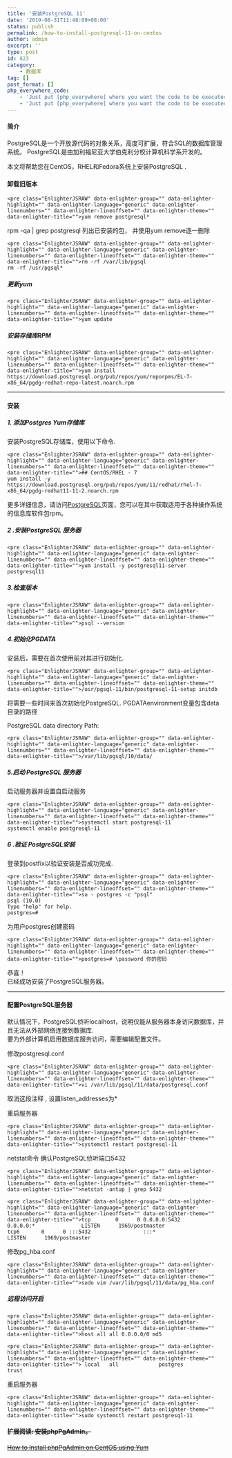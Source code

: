 ```yaml
---
title: '安装PostgreSQL 11'
date: '2019-08-31T11:48:09+08:00'
status: publish
permalink: /how-to-install-postgresql-11-on-centos
author: admin
excerpt: ''
type: post
id: 823
category:
    - 数据库
tag: []
post_format: []
php_everywhere_code:
    - 'Just put [php_everywhere] where you want the code to be executed.'
    - 'Just put [php_everywhere] where you want the code to be executed.'
---
```

#### 简介

PostgreSQL是一个开放源代码的对象关系，高度可扩展，符合SQL的数据库管理系统。 PostgreSQL是由加利福尼亚大学伯克利分校计算机科学系开发的。

本文将帮助您在CentOS，RHEL和Fedora系统上安装PostgreSQL .

#### 卸载旧版本

```
<pre class="EnlighterJSRAW" data-enlighter-group="" data-enlighter-highlight="" data-enlighter-language="generic" data-enlighter-linenumbers="" data-enlighter-lineoffset="" data-enlighter-theme="" data-enlighter-title="">yum remove postgresql*
```

rpm -qa | grep postgresql 列出已安装的包， 并使用yum remove逐一删除

```
<pre class="EnlighterJSRAW" data-enlighter-group="" data-enlighter-highlight="" data-enlighter-language="generic" data-enlighter-linenumbers="" data-enlighter-lineoffset="" data-enlighter-theme="" data-enlighter-title="">rm -rf /var/lib/pgsql
rm -rf /usr/pgsql*
```

##### 更新yum

```
<pre class="EnlighterJSRAW" data-enlighter-group="" data-enlighter-highlight="" data-enlighter-language="generic" data-enlighter-linenumbers="" data-enlighter-lineoffset="" data-enlighter-theme="" data-enlighter-title="">yum update
```

##### 安装存储库RPM

```
<pre class="EnlighterJSRAW" data-enlighter-group="" data-enlighter-highlight="" data-enlighter-language="generic" data-enlighter-linenumbers="" data-enlighter-lineoffset="" data-enlighter-theme="" data-enlighter-title="">yum install https://download.postgresql.org/pub/repos/yum/reporpms/EL-7-x86_64/pgdg-redhat-repo-latest.noarch.rpm
```

- - - - - -

#### 安装

##### 1. 添加Postgres Yum存储库

安装PostgreSQL存储库，使用以下命令.

```
<pre class="EnlighterJSRAW" data-enlighter-group="" data-enlighter-highlight="" data-enlighter-language="generic" data-enlighter-linenumbers="" data-enlighter-lineoffset="" data-enlighter-theme="" data-enlighter-title="">## CentOS/RHEL - 7
yum install -y https://download.postgresql.org/pub/repos/yum/11/redhat/rhel-7-x86_64/pgdg-redhat11-11-2.noarch.rpm
```

更多详细信息，请访问[PostgreSQL](https://yum.postgresql.org/repopackages.php)页面，您可以在其中获取适用于各种操作系统的信息库软件包rpm。

##### 2 .安装PostgreSQL 服务器

```
<pre class="EnlighterJSRAW" data-enlighter-group="" data-enlighter-highlight="" data-enlighter-language="generic" data-enlighter-linenumbers="" data-enlighter-lineoffset="" data-enlighter-theme="" data-enlighter-title="">yum install -y postgresql11-server postgresql11
```

##### 3.检查版本

```
<pre class="EnlighterJSRAW" data-enlighter-group="" data-enlighter-highlight="" data-enlighter-language="generic" data-enlighter-linenumbers="" data-enlighter-lineoffset="" data-enlighter-theme="" data-enlighter-title="">psql --version
```

##### 4.初始化PGDATA

安装后，需要在首次使用前对其进行初始化.

```
<pre class="EnlighterJSRAW" data-enlighter-group="" data-enlighter-highlight="" data-enlighter-language="generic" data-enlighter-linenumbers="" data-enlighter-lineoffset="" data-enlighter-theme="" data-enlighter-title="">/usr/pgsql-11/bin/postgresql-11-setup initdb
```

将需要一些时间来首次初始化PostgreSQL. PGDATAenvironment变量包含data目录的路径

PostgreSQL data directory Path:

```
<pre class="EnlighterJSRAW" data-enlighter-group="" data-enlighter-highlight="" data-enlighter-language="generic" data-enlighter-linenumbers="" data-enlighter-lineoffset="" data-enlighter-theme="" data-enlighter-title="">/var/lib/pgsql/10/data/
```

##### 5.启动 PostgreSQL 服务器

启动服务器并设置自启动服务

```
<pre class="EnlighterJSRAW" data-enlighter-group="" data-enlighter-highlight="" data-enlighter-language="generic" data-enlighter-linenumbers="" data-enlighter-lineoffset="" data-enlighter-theme="" data-enlighter-title="">systemctl start postgresql-11
systemctl enable postgresql-11
```

##### 6 .验证 PostgreSQL安装

登录到postfix以验证安装是否成功完成.

```
<pre class="EnlighterJSRAW" data-enlighter-group="" data-enlighter-highlight="" data-enlighter-language="generic" data-enlighter-linenumbers="" data-enlighter-lineoffset="" data-enlighter-theme="" data-enlighter-title="">su - postgres -c "psql"
psql (10.0)
Type "help" for help.
postgres=#
```

为用户postgres创建密码

```
<pre class="EnlighterJSRAW" data-enlighter-group="" data-enlighter-highlight="" data-enlighter-language="generic" data-enlighter-linenumbers="" data-enlighter-lineoffset="" data-enlighter-theme="" data-enlighter-title="">postgres=# \password 你的密码
```

恭喜！  
已经成功安装了PostgreSQL服务器。

- - - - - -

#### 配置PostgreSQL服务器

默认情况下，PostgreSQL侦听localhost，说明仅能从服务器本身访问数据库，并且无法从外部网络连接到数据库.  
要为外部计算机启用数据库服务访问，需要编辑配置文件。

修改postgresql.conf

```
<pre class="EnlighterJSRAW" data-enlighter-group="" data-enlighter-highlight="" data-enlighter-language="generic" data-enlighter-linenumbers="" data-enlighter-lineoffset="" data-enlighter-theme="" data-enlighter-title="">vi /var/lib/pgsql/11/data/postgresql.conf
```

 取消这段注释 , 设置listen\_addresses为\*

重启服务器

```
<pre class="EnlighterJSRAW" data-enlighter-group="" data-enlighter-highlight="" data-enlighter-language="generic" data-enlighter-linenumbers="" data-enlighter-lineoffset="" data-enlighter-theme="" data-enlighter-title="">systemctl restart postgresql-11
```

netstat命令 确认PostgreSQL侦听端口5432

```
<pre class="EnlighterJSRAW" data-enlighter-group="" data-enlighter-highlight="" data-enlighter-language="generic" data-enlighter-linenumbers="" data-enlighter-lineoffset="" data-enlighter-theme="" data-enlighter-title="">netstat -antup | grep 5432
```

```
<pre class="EnlighterJSRAW" data-enlighter-group="" data-enlighter-highlight="" data-enlighter-language="generic" data-enlighter-linenumbers="" data-enlighter-lineoffset="" data-enlighter-theme="" data-enlighter-title="">tcp        0      0 0.0.0.0:5432            0.0.0.0:*               LISTEN      1969/postmaster
tcp6       0      0 :::5432                 :::*                    LISTEN      1969/postmaster
```

 修改pg\_hba.conf

```
<pre class="EnlighterJSRAW" data-enlighter-group="" data-enlighter-highlight="" data-enlighter-language="generic" data-enlighter-linenumbers="" data-enlighter-lineoffset="" data-enlighter-theme="" data-enlighter-title="">sudo vim /var/lib/pgsql/11/data/pg_hba.conf
```

##### 远程访问开启

```
<pre class="EnlighterJSRAW" data-enlighter-group="" data-enlighter-highlight="" data-enlighter-language="generic" data-enlighter-linenumbers="" data-enlighter-lineoffset="" data-enlighter-theme="" data-enlighter-title="">host all all 0.0.0.0/0 md5
```

```
<pre class="EnlighterJSRAW" data-enlighter-group="" data-enlighter-highlight="" data-enlighter-language="generic" data-enlighter-linenumbers="" data-enlighter-lineoffset="" data-enlighter-theme="" data-enlighter-title=""> local   all             postgres                                trust
```

重启服务器

```
<pre class="EnlighterJSRAW" data-enlighter-group="" data-enlighter-highlight="" data-enlighter-language="generic" data-enlighter-linenumbers="" data-enlighter-lineoffset="" data-enlighter-theme="" data-enlighter-title="">sudo systemctl restart postgresql-11
```

#### <s>扩展阅读: 安装phpPgAdmin。</s>

[<s>How to Install phpPgAdmin on CentOS using Yum</s>](https://tecadmin.net/how-to-install-phppgadmin-on-centos-using-yum/)